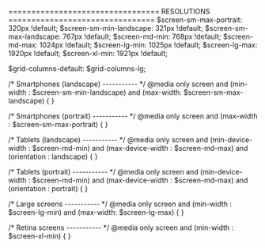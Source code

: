 ================================= RESOLUTIONS ================================
$screen-sm-max-portrait: 320px !default;
$screen-sm-min-landscape: 321px !default;
$screen-sm-max-landscape: 767px !default;
$screen-md-min: 768px !default;
$screen-md-max: 1024px !default;
$screen-lg-min: 1025px !default;
$screen-lg-max: 1920px !default;
$screen-xl-min: 1921px !default;

$grid-columns-default: $grid-columns-lg;

/* Smartphones (landscape) ----------- */
@media only screen and (min-width : $screen-sm-min-landscape) and (max-width: $screen-sm-max-landscape) {
}

/* Smartphones (portrait) ----------- */
@media only screen and (max-width : $screen-sm-max-portrait) {
}

/* Tablets (landscape) ----------- */
@media only screen and (min-device-width : $screen-md-min) and (max-device-width : $screen-md-max) and (orientation : landscape) {
}

/* Tablets (portrait) ----------- */
@media only screen and (min-device-width : $screen-md-min) and (max-device-width : $screen-md-max) and (orientation : portrait) {
}

/* Large screens ----------- */
@media only screen  and (min-width : $screen-lg-min) and (max-width: $screen-lg-max) {
}

/* Retina screens ----------- */
@media only screen  and (min-width : $screen-xl-min) {
}
